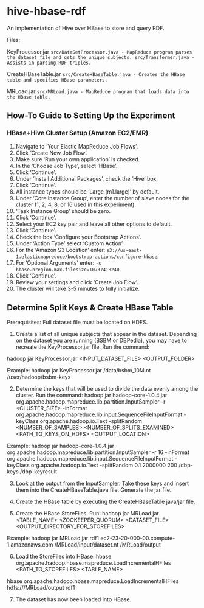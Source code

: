 hive-hbase-rdf
====================

An implementation of Hive over HBase to store and query RDF.

Files:

KeyProcessor.jar
`src/DataSetProcessor.java - MapReduce program parses the dataset file and gets the unique subjects.
src/Transformer.java - Assists in parsing RDF triples.`

CreateHBaseTable.jar
`src/CreateHBaseTable.java - Creates the HBase table and specifies HBase parameters.`

MRLoad.jar
`src/MRLoad.java - MapReduce program that loads data into the HBase table.`


How-To Guide to Setting Up the Experiment
---------------------
### HBase+Hive Cluster Setup (Amazon EC2/EMR)

1. Navigate to ‘Your Elastic MapReduce Job Flows’.
2. Click ‘Create New Job Flow’.
3. Make sure ‘Run your own application’ is checked.
4. In the ‘Choose Job Type’, select ‘HBase’.
5. Click ‘Continue’.
6. Under ‘Install Additional Packages’, check the ‘Hive’ box.
7. Click ‘Continue’.
8. All instance types should be ‘Large (m1.large)’ by default.
9. Under ‘Core Instance Group’, enter the number of slave nodes for the cluster (1, 2, 4, 8, or 16 used in this experiment).
10.	‘Task Instance Group’ should be zero.
11.	Click ‘Continue’.
12.	Select your EC2 key pair and leave all other options to default.
13.	Click ‘Continue’.
14.	Check the box ‘Configure your Bootstrap Actions’.
15. Under ‘Action Type’ select ‘Custom Action’.
16. For the ‘Amazon S3 Location’ enter: `s3://us-east-1.elasticmapreduce/bootstrap-actions/configure-hbase`.
17. For ‘Optional Arguments’ enter: `-s hbase.hregion.max.filesize=10737418240`.
18. Click ‘Continue’.
19. Review your settings and click ‘Create Job Flow’.
20. The cluster will take 3-5 minutes to fully initialize. 


Determine Split Keys & Create HBase Table
--------------
Prerequisites:
Full dataset file must be located on HDFS.

1. Create a list of all unique subjects that appear in the dataset. Depending on the dataset you are running (BSBM or DBPedia), you may have to recreate the KeyProcessor.jar file. Run the command:

hadoop jar KeyProcessor.jar <INPUT_DATASET_FILE> <OUTPUT_FOLDER>

Example: hadoop jar KeyProcessor.jar /data/bsbm_10M.nt /user/hadoop/bsbm-keys

2. Determine the keys that will be used to divide the data evenly among the cluster. Run the command:
hadoop jar hadoop-core-1.0.4.jar org.apache.hadoop.mapreduce.lib.partition.InputSampler -r <CLUSTER_SIZE> -inFormat org.apache.hadoop.mapreduce.lib.input.SequenceFileInputFormat -keyClass org.apache.hadoop.io.Text -splitRandom <PROBABILITY> <NUMBER_OF_SAMPLES> <NUMBER_OF_SPLITS_EXAMINED> <PATH_TO_KEYS_ON_HDFS> <OUTPUT_LOCATION>

Example:
hadoop jar hadoop-core-1.0.4.jar org.apache.hadoop.mapreduce.lib.partition.InputSampler -r 16 -inFormat org.apache.hadoop.mapreduce.lib.input.SequenceFileInputFormat -keyClass org.apache.hadoop.io.Text -splitRandom 0.1 2000000 200 /dbp-keys /dbp-keyresult

3. Look at the output from the InputSampler. Take these keys and insert them into the CreateHBaseTable.java file. Generate the jar file.

4. Create the HBase table by executing the CreateHBaseTable java/jar file.

5. Create the HBase StoreFiles.
Run:
hadoop jar MRLoad.jar <TABLE_NAME> <ZOOKEEPER_QUORUM> <DATASET_FILE> <OUTPUT_DIRECTORY_FOR_STOREFILES>

Example:
hadoop jar MRLoad.jar rdf1 ec2-23-20-000-00.compute-1.amazonaws.com /MRLoad/input/dataset.nt /MRLoad/output

6. Load the StoreFiles into HBase.
hbase org.apache.hadoop.hbase.mapreduce.LoadIncrementalHFiles <PATH_TO_STOREFILES> <TABLE_NAME>

hbase org.apache.hadoop.hbase.mapreduce.LoadIncrementalHFiles hdfs:///MRLoad/output rdf1

7. The dataset has now been loaded into HBase.
